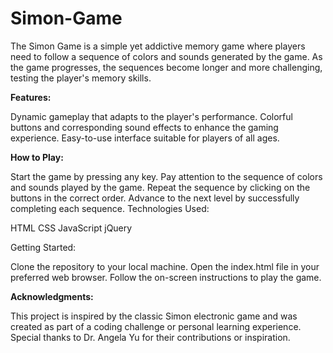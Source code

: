 # Simon-Game

The Simon Game is a simple yet addictive memory game where players need to follow a sequence of colors and sounds generated by the game. As the game progresses, the sequences become longer and more challenging, testing the player's memory skills.

**Features:**

Dynamic gameplay that adapts to the player's performance.
Colorful buttons and corresponding sound effects to enhance the gaming experience.
Easy-to-use interface suitable for players of all ages.

**How to Play:**

Start the game by pressing any key.
Pay attention to the sequence of colors and sounds played by the game.
Repeat the sequence by clicking on the buttons in the correct order.
Advance to the next level by successfully completing each sequence.
Technologies Used:

HTML
CSS
JavaScript
jQuery

Getting Started:

Clone the repository to your local machine.
Open the index.html file in your preferred web browser.
Follow the on-screen instructions to play the game.

**Acknowledgments:**

This project is inspired by the classic Simon electronic game and was created as part of a coding challenge or personal learning experience. Special thanks to Dr. Angela Yu for their contributions or inspiration.

